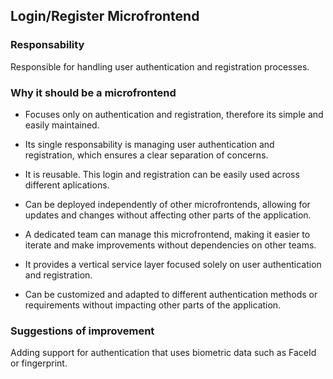 ##  Login/Register Microfrontend

### Responsability 
Responsible for handling user authentication and registration processes.

### Why it should be a microfrontend
- Focuses only on authentication and registration, therefore its simple and easily maintained.
- Its single responsability is managing user authentication and registration, which ensures a clear separation of concerns.
- It is reusable. This login and registration can be easily used across different aplications.

- Can be deployed independently of other microfrontends, allowing for updates and changes without affecting other parts of the application.

- A dedicated team can manage this microfrontend, making it easier to iterate and make improvements without dependencies on other teams.
-  It provides a vertical service layer focused solely on user authentication and registration.

- Can be customized and adapted to different authentication methods or requirements without impacting other parts of the application.

### Suggestions of improvement
Adding support for authentication that uses biometric data such as FaceId or fingerprint.
